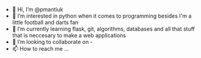 - 👋 Hi, I’m @pmantiuk
- 👀 I’m interested in python when it comes to programming besides I'm a little football and darts fan
- 🌱 I’m currently learning flask, git, algorithms, databases and all that stuff that is neccesary to make a web applications
- 💞️ I’m looking to collaborate on -
- 📫 How to reach me ...

<!---
pmantiuk/pmantiuk is a ✨ special ✨ repository because its `README.md` (this file) appears on your GitHub profile.
You can click the Preview link to take a look at your changes.
--->
